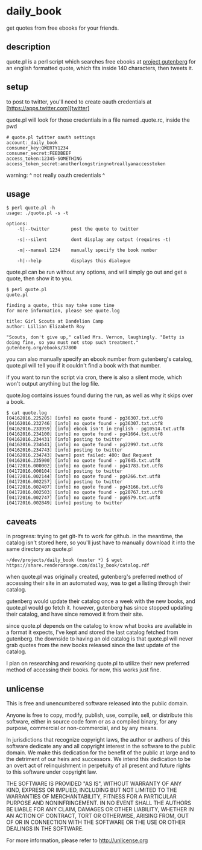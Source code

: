 # daily_book

get quotes from free ebooks for your friends.

## description

quote.pl is a perl script which searches free ebooks at [project gutenberg][gutenberg] for an english formatted quote, which fits inside 140 characters, then tweets it.

## setup

to post to twitter, you'll need to create oauth credentials at [https://apps.twitter.com][twitter]

quote.pl will look for those credentials in a file named .quote.rc, inside the pwd

```
# quote.pl twitter oauth settings
account:_daily_book
consumer_key:QWERTY1234
consumer_secret:FEEDBEEF
access_token:12345-SOMETHING
access_token_secret:anotherlongstringnotreallyanaccesstoken
```
warning: ^ not really oauth credentials ^

## usage

```
$ perl quote.pl -h
usage: ./quote.pl -s -t

options:
	-t|--twitter		post the quote to twitter

	-s|--silent		    dont display any output (requires -t)

	-m|--manual 1234	manually specify the book number

	-h|--help		    displays this dialogue
```

quote.pl can be run without any options, and will simply go out and get a quote, then show it to you.

```
$ perl quote.pl
quote.pl

finding a quote, this may take some time
for more information, please see quote.log

title: Girl Scouts at Dandelion Camp 
author: Lillian Elizabeth Roy 

"Scouts, don't give up," called Mrs. Vernon, laughingly. "Betty is doing fine, so you must not stop such treatment." gutenberg.org/ebooks/37800

```

you can also manually specify an ebook number from gutenberg's catalog, quote.pl will tell you if it couldn't find a book with that number.

if you want to run the script via cron, there is also a silent mode, which won't output anything but the log file.

quote.log contains issues found during the run, as well as why it skips over a book.

```
$ cat quote.log 
[04162016.225205] [info] no quote found - pg36307.txt.utf8
[04162016.232746] [info] no quote found - pg36307.txt.utf8
[04162016.233959] [info] ebook isn't in English - pg10514.txt.utf8
[04162016.234100] [info] no quote found - pg41664.txt.utf8
[04162016.234431] [info] posting to twitter
[04162016.234641] [info] no quote found - pg22997.txt.utf8
[04162016.234743] [info] posting to twitter
[04162016.234743] [warn] post failed: 400: Bad Request
[04162016.235900] [info] no quote found - pg7645.txt.utf8
[04172016.000002] [info] no quote found - pg41783.txt.utf8
[04172016.000104] [info] posting to twitter
[04172016.002144] [info] no quote found - pg4266.txt.utf8
[04172016.002257] [info] posting to twitter
[04172016.002407] [info] no quote found - pg43166.txt.utf8
[04172016.002503] [info] no quote found - pg20767.txt.utf8
[04172016.002747] [info] no quote found - pg6579.txt.utf8
[04172016.002849] [info] posting to twitter
```

## caveats

in progress: trying to get git-lfs to work for github.  in the meantime, the catalog isn't stored here, so you'll just have to manually download it into the same directory as quote.pl

```
~/dev/projects/daily_book (master *) $ wget https://share.renderorange.com/daily_book/catalog.rdf
```

when quote.pl was originally created, gutenberg's preferred method of accessing their site in an automated way, was to get a listing through their catalog.

gutenberg would update their catalog once a week with the new books, and quote.pl would go fetch it.  however, gutenberg has since stopped updating their catalog, and have since removed it from their site.

since quote.pl depends on the catalog to know what books are available in a format it expects, I've kept and stored the last catalog fetched from gutenberg.  the downside to having an old catalog is that quote.pl will never grab quotes from the new books released since the last update of the catalog.

I plan on researching and reworking quote.pl to utilize their new preferred method of accessing their books.  for now, this works just fine.


## unlicense

This is free and unencumbered software released into the public domain.

Anyone is free to copy, modify, publish, use, compile, sell, or
distribute this software, either in source code form or as a compiled
binary, for any purpose, commercial or non-commercial, and by any
means.

In jurisdictions that recognize copyright laws, the author or authors
of this software dedicate any and all copyright interest in the
software to the public domain. We make this dedication for the benefit
of the public at large and to the detriment of our heirs and
successors. We intend this dedication to be an overt act of
relinquishment in perpetuity of all present and future rights to this
software under copyright law.

THE SOFTWARE IS PROVIDED "AS IS", WITHOUT WARRANTY OF ANY KIND,
EXPRESS OR IMPLIED, INCLUDING BUT NOT LIMITED TO THE WARRANTIES OF
MERCHANTABILITY, FITNESS FOR A PARTICULAR PURPOSE AND NONINFRINGEMENT.
IN NO EVENT SHALL THE AUTHORS BE LIABLE FOR ANY CLAIM, DAMAGES OR
OTHER LIABILITY, WHETHER IN AN ACTION OF CONTRACT, TORT OR OTHERWISE,
ARISING FROM, OUT OF OR IN CONNECTION WITH THE SOFTWARE OR THE USE OR
OTHER DEALINGS IN THE SOFTWARE.

For more information, please refer to <http://unlicense.org>

[gutenberg]: http://www.gutenberg.org/wiki/Main_Page
[twitter]: https://apps.twitter.com

